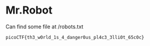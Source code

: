 # Mr.Robot

Can find some file at /robots.txt

`picoCTF{th3_w0rld_1s_4_danger0us_pl4c3_3lli0t_65c0c}`